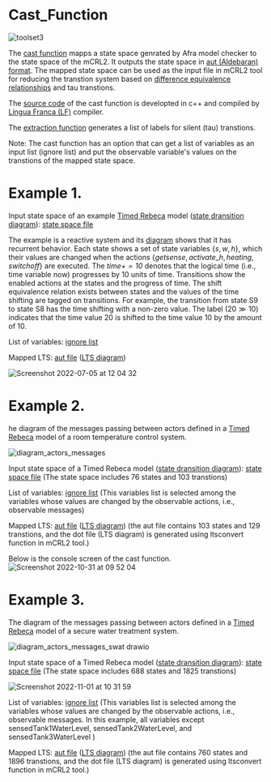 # Cast_Function


![toolset3](https://user-images.githubusercontent.com/45528113/199219377-742ded4c-0063-4347-8961-4504f5b6f01e.jpg)




The <a href="https://github.com/fereidoun-moradi/cast_function/blob/main/castfunction_variables">cast function</a> mapps a state space genrated by Afra model checker to the state space of the mCRL2. 
It outputs the state space in <a href="https://www.mcrl2.org/web/user_manual/language_reference/lts.html#language-aut-lts">aut (Aldebaran) format</a>. The mapped state space can be used as the input file in mCRL2 tool for reducing the transtion system based on <a href="https://www.mcrl2.org/web/user_manual/tools/release/ltsconvert.html">difference equivalence relationships</a> and tau transtions.

The <a href="https://github.com/fereidoun-moradi/cast_function/blob/main/castfunction_variables.lf">source code</a> of the cast function is developted in c++ and compiled by  <a href="https://www.lf-lang.org/download">Lingua Franca (LF)</a> compiler. 

The <a href="https://github.com/fereidoun-moradi/extraction_Function">extraction function</a> generates a list of labels for silent (tau) transtions. 


Note: The cast function has an option that can get a list of variables as an input list (ignore list) and put the observable variable's values on the transtions of the mapped state space. 

# Example 1.
Input state space of an example <a href="https://github.com/fereidoun-moradi/Abstraction-tool/blob/main/RV-Example.rebeca">Timed Rebeca</a> model (<a href="https://github.com/fereidoun-moradi/cast_function/blob/main/RV_Example.png">state dransition diagram</a>): <a href="https://github.com/fereidoun-moradi/cast_function/blob/main/RV-Example.statespace">state space file</a>

The example is a reactive system and its <a href="https://github.com/fereidoun-moradi/cast_function/blob/main/RV_Example.png"> diagram</a> shows that it has recurrent behavior. Each state shows a set of state variables $\{s, w, h\}$, which their values are changed when the actions $\{getsense, activate\_h, heating, switchoff\}$ are executed. The  $\mathit{time+=10}$ denotes that the logical time (i.e., time variable now) progresses by 10 units of time. Transitions show the enabled actions at the states and the progress of time. 
The shift equivalence relation exists between states and the values of the time shifting are tagged on transitions. For example, the transition from state S9 to state S8 has the time shifting with a non-zero value. The label $(20\gg 10)$ indicates that the time value $20$ is shifted to the time value $10$ by the amount of $10$.

List of variables:  <a href="https://github.com/fereidoun-moradi/cast_function/blob/main/variables_list">ignore list</a>

Mapped LTS: <a href="https://github.com/fereidoun-moradi/cast_function/blob/main/castfile.aut">aut file</a> (<a href="https://github.com/fereidoun-moradi/cast_function/blob/main/mapped_lts.pdf">LTS diagram</a>)

![Screenshot 2022-07-05 at 12 04 32](https://user-images.githubusercontent.com/45528113/177304089-46e46617-750b-4b88-a831-032044330d7b.png)

# Example 2.
he diagram of the messages passing between actors defined in a <a href="https://github.com/fereidoun-moradi/cast_function/blob/main/OneRoomTemp_mode.rebeca">Timed Rebeca</a>  model of a room temperature control system.

![diagram_actors_messages](https://user-images.githubusercontent.com/45528113/198962230-89231591-082f-4591-b449-b58471ea3488.jpg)

Input state space of a Timed Rebeca model (<a href="https://github.com/fereidoun-moradi/cast_function/blob/main/state_transition_diagram.png">state dransition diagram</a>): <a href="https://github.com/fereidoun-moradi/cast_function/blob/main/OneRoomTemp_mode.statespace">state space file</a> (The state space includes 76 states and 103 transtions)

List of variables:  <a href="https://github.com/fereidoun-moradi/cast_function/blob/main/variables_list_exp2">ignore list</a>
(This variables list is selected among the variables whose values are changed by the observable actions, i.e., observable messages)

Mapped LTS: <a href="https://github.com/fereidoun-moradi/cast_function/blob/main/castfile_exp2.aut">aut file</a> (<a href="https://github.com/fereidoun-moradi/cast_function/blob/main/state%20transition%20diagram%20exp2.png">LTS diagram</a>) (the aut file contains 103 states and 129 transtions, and the dot file (LTS diagram) is generated using ltsconvert function in mCRL2 tool.)



Below is the console screen of the cast function.
![Screenshot 2022-10-31 at 09 52 04](https://user-images.githubusercontent.com/45528113/198969112-9cd46046-db00-4273-afe9-8d337abae538.png)



# Example 3.
The diagram of the messages passing between actors defined in a <a href="https://github.com/fereidoun-moradi/cast_function/blob/main/SWaT_Time_WithoutAttacks.rebeca">Timed Rebeca</a> model of a secure water treatment system.

![diagram_actors_messages_swat drawio](https://user-images.githubusercontent.com/45528113/199199300-2946742b-285a-46f4-b825-2d81adfcd6ee.png)


Input state space of a Timed Rebeca model (<a href="https://github.com/fereidoun-moradi/cast_function/blob/main/SWaT_Time_WithoutAttacks.pdf">state dransition diagram</a>): <a href="https://github.com/fereidoun-moradi/cast_function/blob/main/SWaT_Time_WithoutAttacks.statespace">state space file</a> (The state space includes 688 states and 1825 transtions)

![Screenshot 2022-11-01 at 10 31 59](https://user-images.githubusercontent.com/45528113/199203830-1efc2b37-976d-4a3d-8807-baec7d2ff869.png)



List of variables:  <a href="https://github.com/fereidoun-moradi/cast_function/blob/main/variables_list_exp3.txt">ignore list</a>
(This variables list is selected among the variables whose values are changed by the observable actions, i.e., observable messages. In this example, all variables except sensedTank1WaterLevel, sensedTank2WaterLevel, and sensedTank3WaterLevel )

Mapped LTS: <a href="https://github.com/fereidoun-moradi/cast_function/blob/main/castfile_exp3.aut">aut file</a> (<a href="https://github.com/fereidoun-moradi/cast_function/blob/main/SWaT_Time_WithoutAttacks_casted_v2_dot.pdf">LTS diagram</a>) (the aut file contains 760 states and 1896 transtions, and the dot file (LTS diagram) is generated using ltsconvert function in mCRL2 tool.)

